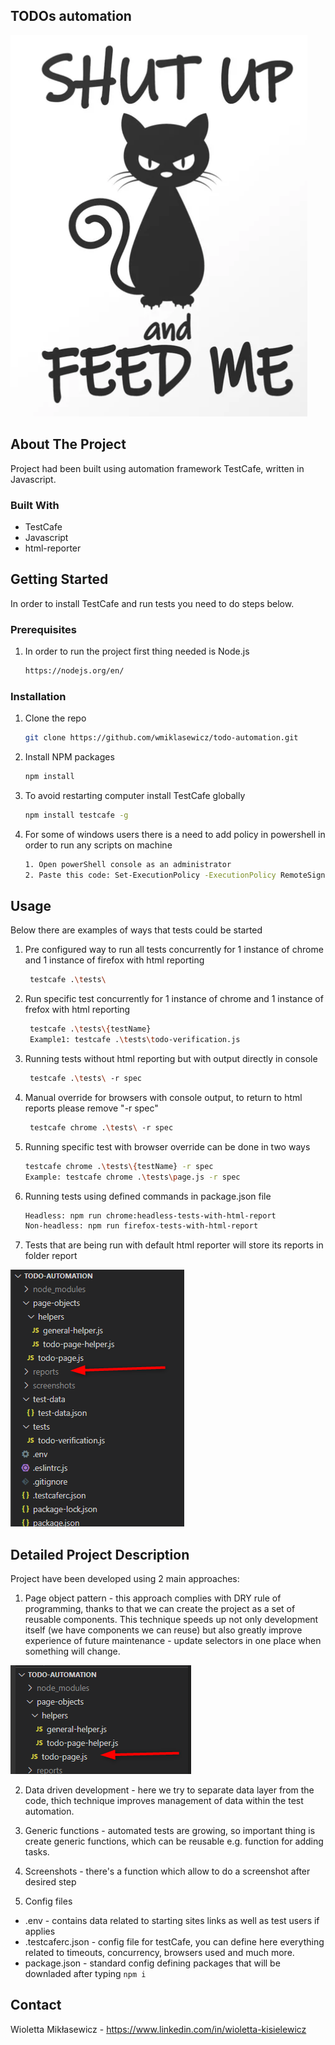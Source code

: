 ## TODOs automation
![Alt text](resources/feed_cat.png?raw=true "Feed the cat")

## About The Project

Project had been built using automation framework TestCafe, written in Javascript.

### Built With

* []()TestCafe
* []()Javascript
* []()html-reporter

## Getting Started

In order to install TestCafe and run tests you need to do steps below.

### Prerequisites

1. In order to run the project first thing needed is Node.js
   ```sh
   https://nodejs.org/en/
   ```

### Installation

1. Clone the repo
   ```sh
   git clone https://github.com/wmiklasewicz/todo-automation.git
   ```
2. Install NPM packages
   ```sh
   npm install
   ```
3. To avoid restarting computer install TestCafe globally
   ```sh
   npm install testcafe -g
   ```
4. For some of windows users there is a need to add policy in powershell in order to run any scripts on machine
   ```sh
   1. Open powerShell console as an administrator
   2. Paste this code: Set-ExecutionPolicy -ExecutionPolicy RemoteSigned -Scope LocalMachine

## Usage

Below there are examples of ways that tests could be started
1. Pre configured way to run all tests concurrently for 1 instance of chrome and 1 instance of firefox with html reporting
   ```sh
    testcafe .\tests\ 
   ```
2. Run specific test concurrently for 1 instance of chrome and 1 instance of frefox with html reporting
   ```sh
    testcafe .\tests\{testName}
    Example1: testcafe .\tests\todo-verification.js
   ```
3. Running tests without html reporting but with output directly in console
   ```sh
    testcafe .\tests\ -r spec
   ```
4. Manual override for browsers with console output, to return to html reports please remove "-r spec"
   ```sh
    testcafe chrome .\tests\ -r spec
   ```
5. Running specific test with browser override can be done in two ways
    ```sh
    testcafe chrome .\tests\{testName} -r spec
    Example: testcafe chrome .\tests\page.js -r spec
     ```
6. Running tests using defined commands in package.json file
    ```sh
    Headless: npm run chrome:headless-tests-with-html-report
    Non-headless: npm run firefox-tests-with-html-report
     ```
7. Tests that are being run with default html reporter will store its reports in folder report

![Alt text](resources/reports.png?raw=true "Reports")

## Detailed Project Description
 
Project have been developed using 2 main approaches:
1. Page object pattern - this approach complies with DRY rule of programming, thanks to that we can create the project as a set of reusable components. This technique speeds up not only development itself (we have components we can reuse) but also greatly improve experience of future maintenance - update selectors in one place when something will change.

![Alt text](resources/page_object.png?raw=true "Page object")

2. Data driven development - here we try to separate data layer from the code, thich technique improves management of data within the test automation.

3. Generic functions - automated tests are growing, so important thing is create generic functions, which can be reusable e.g. function for adding tasks.

4. Screenshots - there's a function which allow to do a screenshot after desired step

5. Config files
  - .env - contains data related to starting sites links as well as test users if applies
  - .testcaferc.json - config file for testCafe, you can define here everything related to timeouts, concurrency, browsers used and much more.
  - package.json - standard config defining packages that will be downladed after typing `npm i`

## Contact

Wioletta Mikłasewicz - https://www.linkedin.com/in/wioletta-kisielewicz
